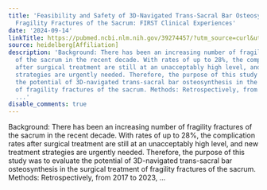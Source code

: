 ```yaml
---
title: 'Feasibility and Safety of 3D-Navigated Trans-Sacral Bar Osteosynthesis for
  Fragility Fractures of the Sacrum: FIRST Clinical Experiences'
date: '2024-09-14'
linkTitle: https://pubmed.ncbi.nlm.nih.gov/39274457/?utm_source=curl&utm_medium=rss&utm_campaign=pubmed-2&utm_content=1FakS-2QOkCT8HsMOQP1bCRQ4YzyumYOmxmF0moLsQ3dFB1E9V&fc=20220326224207&ff=20240914193229&v=2.18.0.post9+e462414
source: heidelberg[Affiliation]
description: 'Background: There has been an increasing number of fragility fractures
  of the sacrum in the recent decade. With rates of up to 28%, the complication rates
  after surgical treatment are still at an unacceptably high level, and new treatment
  strategies are urgently needed. Therefore, the purpose of this study was to evaluate
  the potential of 3D-navigated trans-sacral bar osteosynthesis in the surgical treatment
  of fragility fractures of the sacrum. Methods: Retrospectively, from 2017 to 2023,
  ...'
disable_comments: true
---
```

Background: There has been an increasing number of fragility fractures of the sacrum in the recent decade. With rates of up to 28%, the complication rates after surgical treatment are still at an unacceptably high level, and new treatment strategies are urgently needed. Therefore, the purpose of this study was to evaluate the potential of 3D-navigated trans-sacral bar osteosynthesis in the surgical treatment of fragility fractures of the sacrum. Methods: Retrospectively, from 2017 to 2023, ...